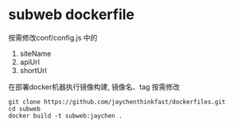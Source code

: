 # subweb dockerfile
按需修改conf/config.js 中的
1. siteName
2. apiUrl
3. shortUrl

在部署docker机器执行镜像构建, 镜像名、tag 按需修改
```
git clone https://github.com/jaychenthinkfast/dockerfiles.git
cd subweb
docker build -t subweb:jaychen . 
```
